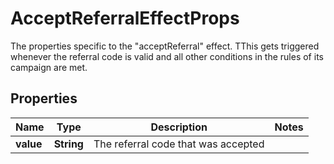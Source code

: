 

# AcceptReferralEffectProps

The properties specific to the \"acceptReferral\" effect. TThis gets triggered whenever the referral code is valid and all other conditions in the rules of its campaign are met.
## Properties

Name | Type | Description | Notes
------------ | ------------- | ------------- | -------------
**value** | **String** | The referral code that was accepted | 



